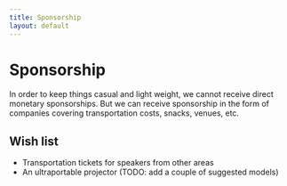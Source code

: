 ```yaml
---
title: Sponsorship
layout: default
---
```


# Sponsorship

In order to keep things casual and light weight, we cannot receive direct monetary sponsorships. But we can receive sponsorship in the form of companies covering transportation costs, snacks, venues, etc.

## Wish list

* Transportation tickets for speakers from other areas
* An ultraportable projector (TODO: add a couple of suggested models)

